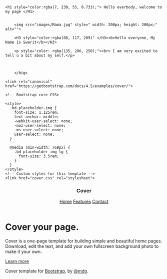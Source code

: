 <!doctype html>
<html lang="en">
  <head><link href="https://fonts.googleapis.com/css2?family=Pacifico&display=swap" rel="stylesheet">
    <meta charset="utf-8">
    <meta name="viewport" content="width=device-width, initial-scale=1, shrink-to-fit=no">
    <meta name="description" content="">
    <meta name="author" content="Mark Otto, Jacob Thornton, and Bootstrap contributors">
    <meta name="generator" content="Jekyll v4.1.1">
    <title> My website </title>
    
    <h1 style="color:rgba(7, 230, 55, 0.733);"> Hello everbody, welcome to my page </H1>
         
        
        <img src="images/Mama.jpg" style=" width: 200px; height: 200px;" alt="">
        
        <H3 style="color:rgba(88, 117, 209)" </H3><b>Hello everyone, My Name is Swarit</b></H3>
        
        <p style="color: rgba(135, 206, 250);"><br> I am very excited to tell u a bit about my self.</p> 
        
        
        
        </big>

    <link rel="canonical" href="https://getbootstrap.com/docs/4.5/examples/cover/">

    <!-- Bootstrap core CSS>
<link href="css/cover.css" rel="stylesheet">

    <style>
      .bd-placeholder-img {
        font-size: 1.125rem;
        text-anchor: middle;
        -webkit-user-select: none;
        -moz-user-select: none;
        -ms-user-select: none;
        user-select: none;
      }

      @media (min-width: 768px) {
        .bd-placeholder-img-lg {
          font-size: 3.5rem;
        }
      }
    </style>
    <!-- Custom styles for this template -->
    <link href="cover.css" rel="stylesheet">
  </head>
  <body class="text-center">
    <div class="cover-container d-flex w-100 h-100 p-3 mx-auto flex-column">
  <header class="masthead mb-auto">
    <div class="inner">
      <h3 class="masthead-brand">Cover</h3>
      <nav class="nav nav-masthead justify-content-center">
        <a class="nav-link active" href="#">Home</a>
        <a class="nav-link" href="#">Features</a>
        <a class="nav-link" href="#">Contact</a>
      </nav>
    </div>
  </header>

  <main role="main" class="inner cover">
    <h1 class="cover-heading">Cover your page.</h1>
    <p class="lead">Cover is a one-page template for building simple and beautiful home pages. Download, edit the text, and add your own fullscreen background photo to make it your own.</p>
    <p class="lead">
      <a href="#" class="btn btn-lg btn-secondary">Learn more</a>
    </p>
  </main>

  <footer class="mastfoot mt-auto">
    <div class="inner">
      <p>Cover template for <a href="https://getbootstrap.com/">Bootstrap</a>, by <a href="https://twitter.com/mdo">@mdo</a>.</p>
    </div>
  </footer>
</div>
</body>
</html>
